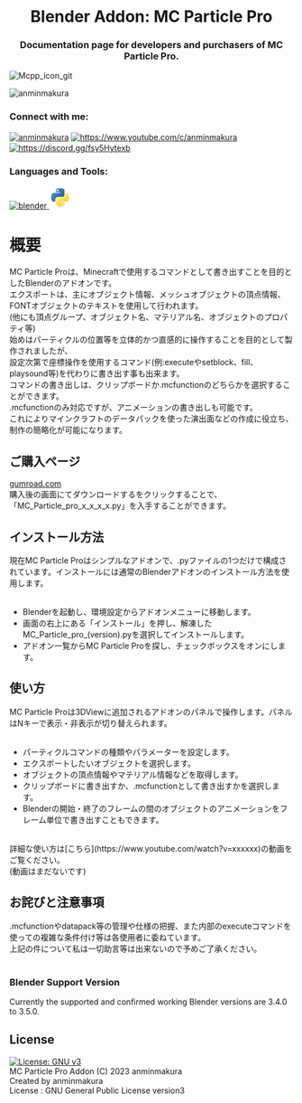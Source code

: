 <h1 align="center">Blender Addon: MC Particle Pro</h1>
<h3 align="center">Documentation page for developers and purchasers of MC Particle Pro.</h3>

![Mcpp_icon_git](https://user-images.githubusercontent.com/39670701/234449788-ba50e993-7d3f-4c24-8186-38567ea49800.png)

<p align="left"> <img src="https://komarev.com/ghpvc/?username=anminmakura&label=Profile%20views&color=0e75b6&style=flat" alt="anminmakura" /> </p>

<h3 align="left">Connect with me:</h3>
<p align="left">
<a href="https://twitter.com/anminmakura" target="blank"><img align="center" src="https://raw.githubusercontent.com/rahuldkjain/github-profile-readme-generator/master/src/images/icons/Social/twitter.svg" alt="anminmakura" height="30" width="40" /></a>
<a href="https://www.youtube.com/c/https://www.youtube.com/c/anminmakura" target="blank"><img align="center" src="https://raw.githubusercontent.com/rahuldkjain/github-profile-readme-generator/master/src/images/icons/Social/youtube.svg" alt="https://www.youtube.com/c/anminmakura" height="30" width="40" /></a>
<a href="https://discord.gg/https://discord.gg/fsy5Hytexb" target="blank"><img align="center" src="https://raw.githubusercontent.com/rahuldkjain/github-profile-readme-generator/master/src/images/icons/Social/discord.svg" alt="https://discord.gg/fsy5Hytexb" height="30" width="40" /></a>
</p>

<h3 align="left">Languages and Tools:</h3>
<p align="left"> <a href="https://www.blender.org/" target="_blank" rel="noreferrer"> <img src="https://download.blender.org/branding/community/blender_community_badge_white.svg" alt="blender" width="40" height="40"/> </a> <a href="https://www.python.org" target="_blank" rel="noreferrer"> <img src="https://raw.githubusercontent.com/devicons/devicon/master/icons/python/python-original.svg" alt="python" width="40" height="40"/> </a> </p>


# 概要

MC Particle Proは、Minecraftで使用するコマンドとして書き出すことを目的としたBlenderのアドオンです。<br>
エクスポートは、主にオブジェクト情報、メッシュオブジェクトの頂点情報、FONTオブジェクトのテキストを使用して行われます。<br>
(他にも頂点グループ、オブジェクト名、マテリアル名、オブジェクトのプロパティ等)<br>
始めはパーティクルの位置等を立体的かつ直感的に操作することを目的として製作されましたが、<br>
設定次第で座標操作を使用するコマンド(例:executeやsetblock、fill、playsound等)を代わりに書き出す事も出来ます。<br>
コマンドの書き出しは、クリップボードか.mcfunctionのどちらかを選択することができます。<br>
.mcfunctionのみ対応ですが、アニメーションの書き出しも可能です。<br>
これによりマインクラフトのデータパックを使った演出面などの作成に役立ち、制作の簡略化が可能になります。<br>



## ご購入ページ

[gumroad.com](https://anminmakura.gumroad.com/l/mc_particle_pro)<br>
購入後の画面にてダウンロードするをクリックすることで、「MC_Particle_pro_x_x_x_x.py」を入手することができます。<br>



## インストール方法

現在MC Particle Proはシンプルなアドオンで、.pyファイルの1つだけで構成されています。インストールには通常のBlenderアドオンのインストール方法を使用します。<br>
<br>
- Blenderを起動し、環境設定からアドオンメニューに移動します。
- 画面の右上にある「インストール」を押し、解凍したMC_Particle_pro_(version).pyを選択してインストールします。
- アドオン一覧からMC Particle Proを探し、チェックボックスをオンにします。



## 使い方

MC Particle Proは3DViewに追加されるアドオンのパネルで操作します。パネルはNキーで表示・非表示が切り替えられます。<br>
<br>
- パーティクルコマンドの種類やパラメーターを設定します。
- エクスポートしたいオブジェクトを選択します。
- オブジェクトの頂点情報やマテリアル情報などを取得します。
- クリップボードに書き出すか、.mcfunctionとして書き出すかを選択します。
- Blenderの開始・終了のフレームの間のオブジェクトのアニメーションをフレーム単位で書き出すこともできます。
<br>
詳細な使い方は[こちら](https://www.youtube.com/watch?v=xxxxxx)の動画をご覧ください。<br>
(動画はまだないです)<br>


## お詫びと注意事項

.mcfunctionやdatapack等の管理や仕様の把握、また内部のexecuteコマンドを使っての複雑な条件付け等は各使用者に委ねています。<br>
上記の件について私は一切助言等は出来ないので予めご了承ください。<br>
<br>
### Blender Support Version
Currently the supported and confirmed working Blender versions are 3.4.0 to 3.5.0.<br>


## License

[![License: GNU v3](https://img.shields.io/badge/License-GNUv3-blue.svg)](https://www.gnu.org/licenses/gpl-3.0.html)
<br>
MC Particle Pro Addon (C) 2023 anminmakura<br>
Created by anminmakura<br>
License : GNU General Public License version3<br>

